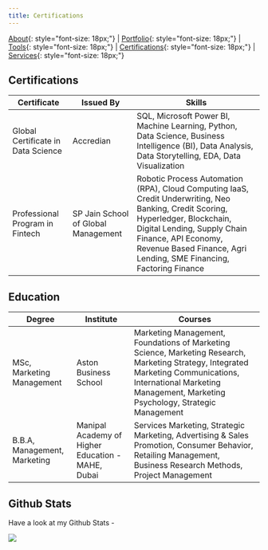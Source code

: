```yaml
---
title: Certifications
---
```


[About](/about.md){: style="font-size: 18px;"} | [Portfolio](/portfolio.md){: style="font-size: 18px;"} | [Tools](/tools.md){: style="font-size: 18px;"} | [Certifications](/certifications.md){: style="font-size: 18px;"} | [Services](/services.md){: style="font-size: 18px;"} 

## Certifications

| Certificate | Issued By |  Skills |
|-------------|-----------|-------------|
| Global Certificate in Data Science | Accredian | SQL, Microsoft Power BI, Machine Learning, Python, Data Science, Business Intelligence (BI), Data Analysis, Data Storytelling, EDA, Data Visualization | 
| Professional Program in Fintech | SP Jain School of Global Management  | Robotic Process Automation (RPA), Cloud Computing IaaS, Credit Underwriting, Neo Banking, Credit Scoring, Hyperledger, Blockchain, Digital Lending, Supply Chain Finance, API Economy, Revenue Based Finance, Agri Lending, SME Financing, Factoring Finance |

## Education

| Degree | Institute | Courses |
|-----------|--------|----------|
| MSc, Marketing Management | Aston Business School | Marketing Management, Foundations of Marketing Science, Marketing Research, Marketing Strategy, Integrated Marketing Communications, International Marketing Management, Marketing Psychology, Strategic Management |
| B.B.A, Management, Marketing | Manipal Academy of Higher Education - MAHE, Dubai | Services Marketing, Strategic Marketing, Advertising & Sales Promotion, Consumer Behavior, Retailing Management, Business Research Methods, Project Management |

## Github Stats

Have a look at my Github Stats -

![](https://github-profile-trophy.vercel.app/?username=Mihir-Ai-lab&theme=flat&no-frame=true&row=1&column=6&margin-w=5&margin-h=5&count_private=true&bgColor=#f5f5f5&title=Followers,Stars,Repositories,Commit,MultiLanguage)
